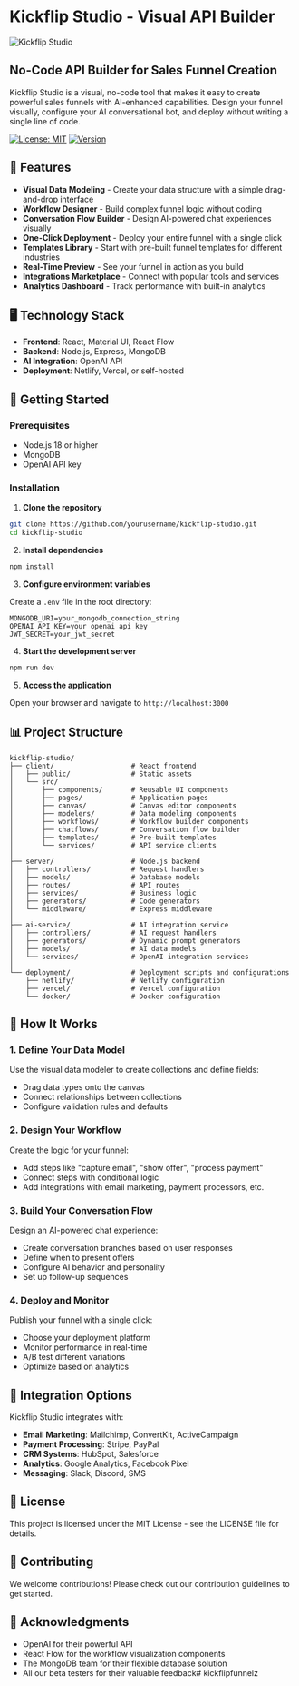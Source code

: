 # Kickflip Studio - Visual API Builder

![Kickflip Studio](https://via.placeholder.com/1200x300/4a90e2/ffffff?text=Kickflip+Studio)

## No-Code API Builder for Sales Funnel Creation

Kickflip Studio is a visual, no-code tool that makes it easy to create powerful sales funnels with AI-enhanced capabilities. Design your funnel visually, configure your AI conversational bot, and deploy without writing a single line of code.

[![License: MIT](https://img.shields.io/badge/License-MIT-blue.svg)](https://opensource.org/licenses/MIT)
[![Version](https://img.shields.io/badge/version-1.0.0-green.svg)](https://semver.org)

## 🚀 Features

- **Visual Data Modeling** - Create your data structure with a simple drag-and-drop interface
- **Workflow Designer** - Build complex funnel logic without coding
- **Conversation Flow Builder** - Design AI-powered chat experiences visually
- **One-Click Deployment** - Deploy your entire funnel with a single click
- **Templates Library** - Start with pre-built funnel templates for different industries
- **Real-Time Preview** - See your funnel in action as you build
- **Integrations Marketplace** - Connect with popular tools and services
- **Analytics Dashboard** - Track performance with built-in analytics

## 🖥️ Technology Stack

- **Frontend**: React, Material UI, React Flow
- **Backend**: Node.js, Express, MongoDB
- **AI Integration**: OpenAI API
- **Deployment**: Netlify, Vercel, or self-hosted

## 🔧 Getting Started

### Prerequisites

- Node.js 18 or higher
- MongoDB
- OpenAI API key

### Installation

1. **Clone the repository**

```bash
git clone https://github.com/yourusername/kickflip-studio.git
cd kickflip-studio
```

2. **Install dependencies**

```bash
npm install
```

3. **Configure environment variables**

Create a `.env` file in the root directory:

```
MONGODB_URI=your_mongodb_connection_string
OPENAI_API_KEY=your_openai_api_key
JWT_SECRET=your_jwt_secret
```

4. **Start the development server**

```bash
npm run dev
```

5. **Access the application**

Open your browser and navigate to `http://localhost:3000`

## 📊 Project Structure

```
kickflip-studio/
├── client/                   # React frontend
│   ├── public/               # Static assets
│   └── src/
│       ├── components/       # Reusable UI components
│       ├── pages/            # Application pages
│       ├── canvas/           # Canvas editor components
│       ├── modelers/         # Data modeling components
│       ├── workflows/        # Workflow builder components
│       ├── chatflows/        # Conversation flow builder
│       ├── templates/        # Pre-built templates
│       └── services/         # API service clients
│
├── server/                   # Node.js backend
│   ├── controllers/          # Request handlers
│   ├── models/               # Database models
│   ├── routes/               # API routes
│   ├── services/             # Business logic
│   ├── generators/           # Code generators
│   └── middleware/           # Express middleware
│
├── ai-service/               # AI integration service
│   ├── controllers/          # AI request handlers
│   ├── generators/           # Dynamic prompt generators
│   ├── models/               # AI data models
│   └── services/             # OpenAI integration services
│
└── deployment/               # Deployment scripts and configurations
    ├── netlify/              # Netlify configuration
    ├── vercel/               # Vercel configuration
    └── docker/               # Docker configuration
```

## 📘 How It Works

### 1. Define Your Data Model

Use the visual data modeler to create collections and define fields:
- Drag data types onto the canvas
- Connect relationships between collections
- Configure validation rules and defaults

### 2. Design Your Workflow

Create the logic for your funnel:
- Add steps like "capture email", "show offer", "process payment"
- Connect steps with conditional logic
- Add integrations with email marketing, payment processors, etc.

### 3. Build Your Conversation Flow

Design an AI-powered chat experience:
- Create conversation branches based on user responses
- Define when to present offers
- Configure AI behavior and personality
- Set up follow-up sequences

### 4. Deploy and Monitor

Publish your funnel with a single click:
- Choose your deployment platform
- Monitor performance in real-time
- A/B test different variations
- Optimize based on analytics

## 🔗 Integration Options

Kickflip Studio integrates with:

- **Email Marketing**: Mailchimp, ConvertKit, ActiveCampaign
- **Payment Processing**: Stripe, PayPal
- **CRM Systems**: HubSpot, Salesforce
- **Analytics**: Google Analytics, Facebook Pixel
- **Messaging**: Slack, Discord, SMS

## 📝 License

This project is licensed under the MIT License - see the LICENSE file for details.

## 🤝 Contributing

We welcome contributions! Please check out our contribution guidelines to get started.

## 🙏 Acknowledgments

- OpenAI for their powerful API
- React Flow for the workflow visualization components
- The MongoDB team for their flexible database solution
- All our beta testers for their valuable feedback# kickflipfunnelz
